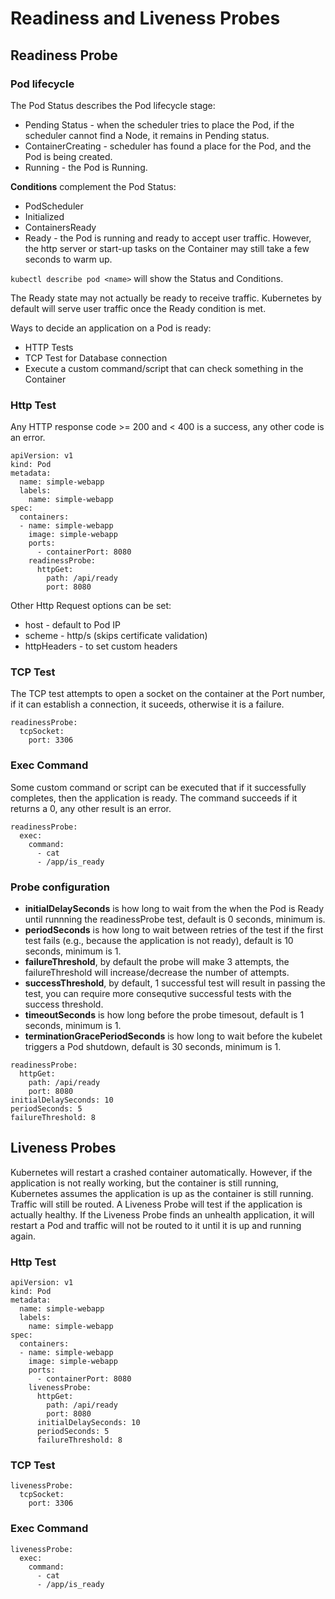 # Readiness and Liveness Probes

## Readiness Probe

### Pod lifecycle
The Pod Status describes the Pod lifecycle stage:
- Pending Status - when the scheduler tries to place the Pod, if the scheduler cannot find a Node, it remains in Pending status.
- ContainerCreating - scheduler has found a place for the Pod, and the Pod is being created.
- Running - the Pod is Running.

**Conditions** complement the Pod Status:
- PodScheduler
- Initialized
- ContainersReady
- Ready - the Pod is running and ready to accept user traffic. However, the http server or start-up tasks on the Container may still take a few seconds to warm up.

`kubectl describe pod <name>` will show the Status and Conditions.

The Ready state may not actually be ready to receive traffic. Kubernetes by default will serve user traffic once the Ready condition is met.

Ways to decide an application on a Pod is ready:
- HTTP Tests
- TCP Test for Database connection
- Execute a custom command/script that can check something in the Container

### Http Test

Any HTTP response code >= 200 and < 400 is a success, any other code is an error.

```
apiVersion: v1
kind: Pod
metadata:
  name: simple-webapp
  labels:
    name: simple-webapp
spec:
  containers:
  - name: simple-webapp
    image: simple-webapp
    ports:
      - containerPort: 8080
    readinessProbe:
      httpGet:
        path: /api/ready
        port: 8080
```

Other Http Request options can be set:
- host - default to Pod IP
- scheme - http/s (skips certificate validation)
- httpHeaders - to set custom headers


### TCP Test

The TCP test attempts to open a socket on the container at the Port number, if it can establish a connection, it suceeds, otherwise it is a failure.

```
readinessProbe:
  tcpSocket:
    port: 3306
```

### Exec Command

Some custom command or script can be executed that if it successfully completes, then the application is ready.
The command succeeds if it returns a 0, any other result is an error.

```
readinessProbe:
  exec:
    command:
      - cat
      - /app/is_ready
```

### Probe configuration

- **initialDelaySeconds** is how long to wait from the when the Pod is Ready until runnning the readinessProbe test, default is 0 seconds, minimum is.
- **periodSeconds** is how long to wait between retries of the test if the first test fails (e.g., because the application is not ready), default is 10 seconds, minimum is 1.
- **failureThreshold**, by default the probe will make 3 attempts, the failureThreshold will increase/decrease the number of attempts.
- **successThreshold**, by default, 1 successful test will result in passing the test, you can require more consequtive successful tests with the success threshold.
- **timeoutSeconds** is how long before the probe timesout, default is 1 seconds, minimum is 1.
- **terminationGracePeriodSeconds** is how long to wait before the kubelet triggers a Pod shutdown, default is 30 seconds, minimum is 1.

```
readinessProbe:
  httpGet:
    path: /api/ready
    port: 8080
initialDelaySeconds: 10
periodSeconds: 5
failureThreshold: 8
```

## Liveness Probes

Kubernetes will restart a crashed container automatically. However, if the application is not really working, but the container is still running, Kubernetes assumes the application is up as the container is still running. Traffic will still be routed. A Liveness Probe will test if the application is actually healthy. If the Liveness Probe finds an unhealth application, it will restart a Pod and traffic will not be routed to it until it is up and running again.

### Http Test

```
apiVersion: v1
kind: Pod
metadata:
  name: simple-webapp
  labels:
    name: simple-webapp
spec:
  containers:
  - name: simple-webapp
    image: simple-webapp
    ports:
      - containerPort: 8080
    livenessProbe:
      httpGet:
        path: /api/ready
        port: 8080
      initialDelaySeconds: 10
      periodSeconds: 5
      failureThreshold: 8
```

### TCP Test

```
livenessProbe:
  tcpSocket:
    port: 3306
```

### Exec Command

```
livenessProbe:
  exec:
    command:
      - cat
      - /app/is_ready
```